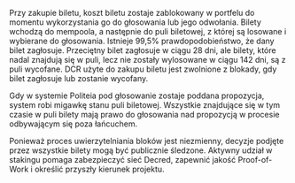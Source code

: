 Przy zakupie biletu, koszt biletu zostaje zablokowany w portfelu do momentu wykorzystania go do głosowania lub jego odwołania. Bilety wchodzą do mempoola, a następnie do puli biletowej, z której są losowane i wybierane do głosowania. Istnieje 99,5% prawdopodobieństwo, że dany bilet zagłosuje. Przeciętny bilet zagłosuje w ciągu 28 dni, ale bilety, które nadal znajdują się w puli, lecz nie zostały wylosowane w ciągu 142 dni, są z puli wycofane. DCR użyte do zakupu biletu jest zwolnione z blokady, gdy bilet zagłosuje lub zostanie wycofany.

Gdy w systemie Politeia pod głosowanie zostaje poddana propozycja, system robi migawkę stanu puli biletowej. Wszystkie znajdujące się w tym czasie w puli bilety mają prawo do głosowania nad propozycją w procesie odbywającym się poza łańcuchem.

Ponieważ proces uwierzytelniania bloków jest niezmienny, decyzje podjęte przez wszystkie bilety mogą być publicznie śledzone. Aktywny udział w stakingu pomaga zabezpieczyć sieć Decred, zapewnić jakość Proof-of-Work i określić przyszły kierunek projektu.
